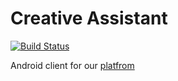 # Creative Assistant

[![Build Status](https://travis-ci.org/dot-cat/creative_assistant_android.svg?branch=devel)](https://travis-ci.org/dot-cat/creative_assistant_android)

Android client for our [platfrom](https://github.com/dot-cat/shp_platform) 
